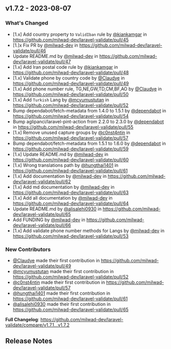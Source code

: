 ## v1.7.2 - 2023-08-07

### What's Changed

- [1.x] Add country property to `ValidIban` rule by [@kiankamgar](https://github.com/kiankamgar) in https://github.com/milwad-dev/laravel-validate/pull/45
- [1.]x Fix PR by [@milwad-dev](https://github.com/milwad-dev) in https://github.com/milwad-dev/laravel-validate/pull/46
- Update README.md by [@milwad-dev](https://github.com/milwad-dev) in https://github.com/milwad-dev/laravel-validate/pull/47
- [1.x] Add Iran postal code rule by [@kiankamgar](https://github.com/kiankamgar) in https://github.com/milwad-dev/laravel-validate/pull/48
- [1.x] Validate phone by country code by [@Claudye](https://github.com/Claudye) in https://github.com/milwad-dev/laravel-validate/pull/49
- [1.x] Add phone number rule, TG,NE,GW,TD,CM,BF,AO by [@Claudye](https://github.com/Claudye) in https://github.com/milwad-dev/laravel-validate/pull/50
- [1.x] Add `Turkish` Lang by [@mcyumustutan](https://github.com/mcyumustutan) in https://github.com/milwad-dev/laravel-validate/pull/52
- Bump dependabot/fetch-metadata from 1.4.0 to 1.5.1 by [@dependabot](https://github.com/dependabot) in https://github.com/milwad-dev/laravel-validate/pull/54
- Bump aglipanci/laravel-pint-action from 2.2.0 to 2.3.0 by [@dependabot](https://github.com/dependabot) in https://github.com/milwad-dev/laravel-validate/pull/55
- [1.x] Remove unused capture groups by [@c0nst4ntin](https://github.com/c0nst4ntin) in https://github.com/milwad-dev/laravel-validate/pull/57
- Bump dependabot/fetch-metadata from 1.5.1 to 1.6.0 by [@dependabot](https://github.com/dependabot) in https://github.com/milwad-dev/laravel-validate/pull/59
- [1.x] Update README.md by [@milwad-dev](https://github.com/milwad-dev) in https://github.com/milwad-dev/laravel-validate/pull/60
- [1.x] Wrong translations path by [@hungthai1401](https://github.com/hungthai1401) in https://github.com/milwad-dev/laravel-validate/pull/61
- [1.x] Add documentation by [@milwad-dev](https://github.com/milwad-dev) in https://github.com/milwad-dev/laravel-validate/pull/62
- [1.x] Add md documentation by [@milwad-dev](https://github.com/milwad-dev) in https://github.com/milwad-dev/laravel-validate/pull/63
- [1.x] Add all documentation by [@milwad-dev](https://github.com/milwad-dev) in https://github.com/milwad-dev/laravel-validate/pull/64
- Update README.md by [@alisalehi0930](https://github.com/alisalehi0930) in https://github.com/milwad-dev/laravel-validate/pull/65
- Add FUNDING by [@milwad-dev](https://github.com/milwad-dev) in https://github.com/milwad-dev/laravel-validate/pull/66
- [1.x] Add validate phone number methods for Langs by [@milwad-dev](https://github.com/milwad-dev) in https://github.com/milwad-dev/laravel-validate/pull/53

### New Contributors

- [@Claudye](https://github.com/Claudye) made their first contribution in https://github.com/milwad-dev/laravel-validate/pull/49
- [@mcyumustutan](https://github.com/mcyumustutan) made their first contribution in https://github.com/milwad-dev/laravel-validate/pull/52
- [@c0nst4ntin](https://github.com/c0nst4ntin) made their first contribution in https://github.com/milwad-dev/laravel-validate/pull/57
- [@hungthai1401](https://github.com/hungthai1401) made their first contribution in https://github.com/milwad-dev/laravel-validate/pull/61
- [@alisalehi0930](https://github.com/alisalehi0930) made their first contribution in https://github.com/milwad-dev/laravel-validate/pull/65

**Full Changelog**: https://github.com/milwad-dev/laravel-validate/compare/v1.7.1...v1.7.2

## Release Notes

